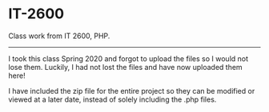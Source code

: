 # IT-2600
Class work from IT 2600, PHP.

-----------------------
I took this class Spring 2020 and forgot to upload the files so I would not lose them. Luckily, I had not lost the files and have now uploaded them here!

I have included the zip file for the entire project so they can be modified or viewed at a later date, instead of solely including the .php files.

